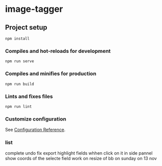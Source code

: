 # image-tagger

## Project setup
```
npm install
```

### Compiles and hot-reloads for development
```
npm run serve
```

### Compiles and minifies for production
```
npm run build
```

### Lints and fixes files
```
npm run lint
```

### Customize configuration
See [Configuration Reference](https://cli.vuejs.org/config/).


### list 
complete undo 
fix export 
highlight fields whhen click on it in side pannel 
show coords of the selecte field
work on resize of bb on sunday on 13 nov
